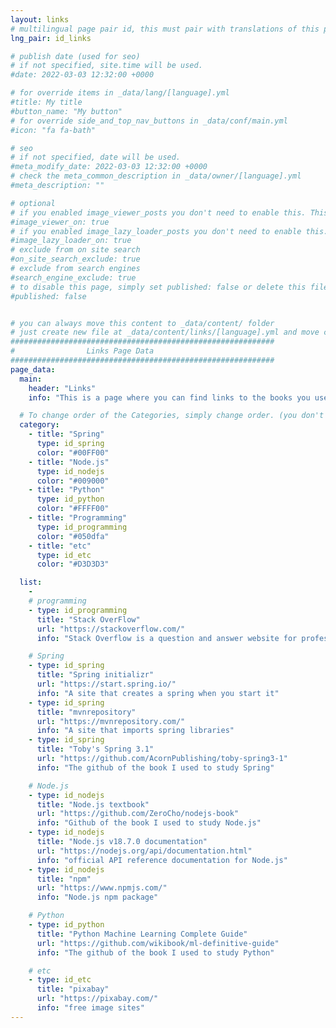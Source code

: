 ```yaml
---
layout: links
# multilingual page pair id, this must pair with translations of this page. (This name must be unique)
lng_pair: id_links

# publish date (used for seo)
# if not specified, site.time will be used.
#date: 2022-03-03 12:32:00 +0000

# for override items in _data/lang/[language].yml
#title: My title
#button_name: "My button"
# for override side_and_top_nav_buttons in _data/conf/main.yml
#icon: "fa fa-bath"

# seo
# if not specified, date will be used.
#meta_modify_date: 2022-03-03 12:32:00 +0000
# check the meta_common_description in _data/owner/[language].yml
#meta_description: ""

# optional
# if you enabled image_viewer_posts you don't need to enable this. This is only if image_viewer_posts = false
#image_viewer_on: true
# if you enabled image_lazy_loader_posts you don't need to enable this. This is only if image_lazy_loader_posts = false
#image_lazy_loader_on: true
# exclude from on site search
#on_site_search_exclude: true
# exclude from search engines
#search_engine_exclude: true
# to disable this page, simply set published: false or delete this file
#published: false


# you can always move this content to _data/content/ folder
# just create new file at _data/content/links/[language].yml and move content below.
###########################################################
#                Links Page Data
###########################################################
page_data:
  main:
    header: "Links"
    info: "This is a page where you can find links to the books you used in your study or to the websites you use."

  # To change order of the Categories, simply change order. (you don't need to change list order.)
  category:
    - title: "Spring"
      type: id_spring
      color: "#00FF00"
    - title: "Node.js"
      type: id_nodejs
      color: "#009000"
    - title: "Python"
      type: id_python
      color: "#FFFF00"
    - title: "Programming"
      type: id_programming
      color: "#050dfa"
    - title: "etc"
      type: id_etc
      color: "#D3D3D3"

  list:
    -
    # programming
    - type: id_programming
      title: "Stack OverFlow"
      url: "https://stackoverflow.com/"
      info: "Stack Overflow is a question and answer website for professional and enthusiastic programmers."

    # Spring
    - type: id_spring
      title: "Spring initializr"
      url: "https://start.spring.io/"
      info: "A site that creates a spring when you start it"
    - type: id_spring
      title: "mvnrepository"
      url: "https://mvnrepository.com/"
      info: "A site that imports spring libraries"
    - type: id_spring
      title: "Toby's Spring 3.1"
      url: "https://github.com/AcornPublishing/toby-spring3-1"
      info: "The github of the book I used to study Spring"

    # Node.js
    - type: id_nodejs
      title: "Node.js textbook"
      url: "https://github.com/ZeroCho/nodejs-book"
      info: "Github of the book I used to study Node.js"
    - type: id_nodejs
      title: "Node.js v18.7.0 documentation"
      url: "https://nodejs.org/api/documentation.html"
      info: "official API reference documentation for Node.js"
    - type: id_nodejs
      title: "npm"
      url: "https://www.npmjs.com/"
      info: "Node.js npm package"

    # Python
    - type: id_python
      title: "Python Machine Learning Complete Guide"
      url: "https://github.com/wikibook/ml-definitive-guide"
      info: "The github of the book I used to study Python"

    # etc
    - type: id_etc
      title: "pixabay"
      url: "https://pixabay.com/"
      info: "free image sites"
---
```

